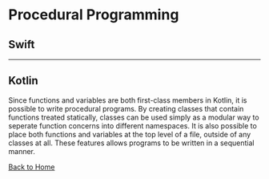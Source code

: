 # Procedural Programming

## Swift

---

## Kotlin

Since functions and variables are both first-class members in Kotlin, it is possible to write procedural programs. By creating classes that contain functions treated statically, classes can be used simply as a modular way to seperate function concerns into different namespaces. It is also possible to place both functions and variables at the top level of a file, outside of any classes at all. These features allows programs to be written in a sequential manner.

[Back to Home](../README.md)
